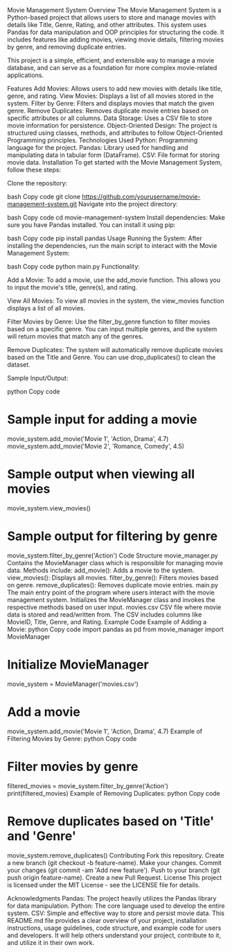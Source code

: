Movie Management System
Overview
The Movie Management System is a Python-based project that allows users to store and manage movies with details like Title, Genre, Rating, and other attributes. This system uses Pandas for data manipulation and OOP principles for structuring the code. It includes features like adding movies, viewing movie details, filtering movies by genre, and removing duplicate entries.

This project is a simple, efficient, and extensible way to manage a movie database, and can serve as a foundation for more complex movie-related applications.

Features
Add Movies: Allows users to add new movies with details like title, genre, and rating.
View Movies: Displays a list of all movies stored in the system.
Filter by Genre: Filters and displays movies that match the given genre.
Remove Duplicates: Removes duplicate movie entries based on specific attributes or all columns.
Data Storage: Uses a CSV file to store movie information for persistence.
Object-Oriented Design: The project is structured using classes, methods, and attributes to follow Object-Oriented Programming principles.
Technologies Used
Python: Programming language for the project.
Pandas: Library used for handling and manipulating data in tabular form (DataFrame).
CSV: File format for storing movie data.
Installation
To get started with the Movie Management System, follow these steps:

Clone the repository:

bash
Copy code
git clone https://github.com/yourusername/movie-management-system.git
Navigate into the project directory:

bash
Copy code
cd movie-management-system
Install dependencies: Make sure you have Pandas installed. You can install it using pip:

bash
Copy code
pip install pandas
Usage
Running the System: After installing the dependencies, run the main script to interact with the Movie Management System:

bash
Copy code
python main.py
Functionality:

Add a Movie: To add a movie, use the add_movie function. This allows you to input the movie's title, genre(s), and rating.

View All Movies: To view all movies in the system, the view_movies function displays a list of all movies.

Filter Movies by Genre: Use the filter_by_genre function to filter movies based on a specific genre. You can input multiple genres, and the system will return movies that match any of the genres.

Remove Duplicates: The system will automatically remove duplicate movies based on the Title and Genre. You can use drop_duplicates() to clean the dataset.

Sample Input/Output:

python
Copy code
# Sample input for adding a movie
movie_system.add_movie('Movie 1', 'Action, Drama', 4.7)
movie_system.add_movie('Movie 2', 'Romance, Comedy', 4.5)

# Sample output when viewing all movies
movie_system.view_movies()

# Sample output for filtering by genre
movie_system.filter_by_genre('Action')
Code Structure
movie_manager.py
Contains the MovieManager class which is responsible for managing movie data.
Methods include:
add_movie(): Adds a movie to the system.
view_movies(): Displays all movies.
filter_by_genre(): Filters movies based on genre.
remove_duplicates(): Removes duplicate movie entries.
main.py
The main entry point of the program where users interact with the movie management system.
Initializes the MovieManager class and invokes the respective methods based on user input.
movies.csv
CSV file where movie data is stored and read/written from.
The CSV includes columns like MovieID, Title, Genre, and Rating.
Example Code
Example of Adding a Movie:
python
Copy code
import pandas as pd
from movie_manager import MovieManager

# Initialize MovieManager
movie_system = MovieManager('movies.csv')

# Add a movie
movie_system.add_movie('Movie 1', 'Action, Drama', 4.7)
Example of Filtering Movies by Genre:
python
Copy code
# Filter movies by genre
filtered_movies = movie_system.filter_by_genre('Action')
print(filtered_movies)
Example of Removing Duplicates:
python
Copy code
# Remove duplicates based on 'Title' and 'Genre'
movie_system.remove_duplicates()
Contributing
Fork this repository.
Create a new branch (git checkout -b feature-name).
Make your changes.
Commit your changes (git commit -am 'Add new feature').
Push to your branch (git push origin feature-name).
Create a new Pull Request.
License
This project is licensed under the MIT License - see the LICENSE file for details.

Acknowledgments
Pandas: The project heavily utilizes the Pandas library for data manipulation.
Python: The core language used to develop the entire system.
CSV: Simple and effective way to store and persist movie data.
This README.md file provides a clear overview of your project, installation instructions, usage guidelines, code structure, and example code for users and developers. It will help others understand your project, contribute to it, and utilize it in their own work.







